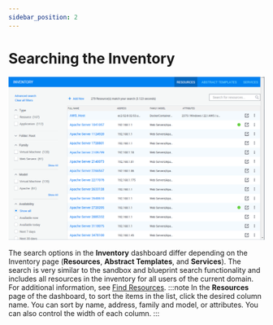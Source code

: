 ```yaml
---
sidebar_position: 2
---
```


# Searching the Inventory

![](/Images/CloudShell-Portal/Lab-Management/Working-with-the-Inventory/InventSearchingInventory.png)

The search options in the **Inventory** dashboard differ depending on the Inventory page (**Resources**, **Abstract Templates**, and **Services**). The search is very similar to the sandbox and blueprint search functionality and includes all resources in the inventory for all users of the current domain. For additional information, see [Find Resources](../sandboxes/sandbox-workspace/resources/find-resources.md).
:::note
In the **Resources** page of the dashboard, to sort the items in the list, click the desired column name. You can sort by name, address, family and model, or attributes. You can also control the width of each column.
:::